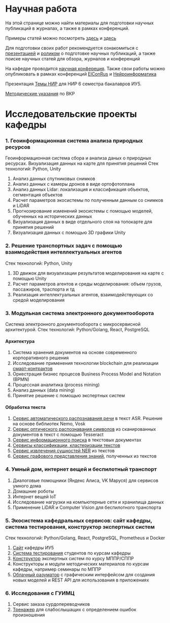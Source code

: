 # Научная работа

На этой странице можно найти материалы для подготовки научных публикаций в журналах, а также в рамках конференций.

Примеры статей можно посмотреть [здесь](https://github.com/iu5git/Science/blob/main/Articles/Evaluation%20issues%20of%20query%20result%20ranking%20for%20semantic%20search.pdf) и [здесь](https://github.com/iu5git/Science/blob/main/Articles/Tree%20species%20classification.pdf)

Для подготовки своих работ рекомендуется ознакомиться с [презентацией](https://github.com/iu5git/Science/blob/main/Articles/Scientific%20articles.pdf) и [роликом](https://www.youtube.com/watch?v=eoJR4g9XxLE) о подготовке научных публикаций, а также поиске научных статей для обзора, журналов и конференций

На кафедре проводится [научная конфереция](http://iu5.bmstu.ru/mod/page/view.php?id=1497).
Также свои работы можно опубликовать в рамках конференций [ElConRus](http://ieee.spb.ru/index.php?option=com_content&view=article&id=178:elconrus-2022&catid=42:hot-news) и [Нейроинформатика](http://neuroinfo.ru/index.php/ru/)

Презентация [Темы НИР](https://github.com/iu5git/Science/blob/main/Articles/Темы%20НИР.pdf) для НИР 6 семестра бакалавров ИУ5.

[Методические указания](https://docs.google.com/document/d/1K_LQ0wGEdmgLYuWCgUGan8FSgb9CpxGQ8ud1QzYTcSs/edit) по ВКР

# Исследовательские проекты кафедры
### 1. Геоинформационная система анализа природных ресурсов
Геоинформационная система сбора и анализа даных о природных ресурсах. Визуализация данных на карте для принятия решений
Стек технологий: Python, Unity

1. Анализ данных спутниковых снимков
2. Анализ данных с камеры дронов в виде ортофотоплана
3. Анализ данных Lidar: локализация и классификация объектов, сегментация объектов
4. Расчет параметров экосистемы по полученным данным со снимков и LiDAR
5. Прогнозирование изменений экосистемы с помощью моделей, обученных на исторических данных
6. Визуализация данных в виде отдельного слоя на топокарте для принятия решений
7. Визуализация данных с помощью 3D графики Unity

### 2. Решение транспортных задач с помощью взаимодействия интеллектуальных агентов
Стек технологий: Python, Unity

1. 3D движок для визуализации результатов моделирования на карте с помощью Unity
2. Расчет параметров агентов и среды моделирования: объем грузов, пассажиров, траспорта и тд
3. Реализация интеллектуальных агентов, взаимодействующих со средой моделирования 

### 3. Модульная система электронного документооборота
Система электронного документооборота с микросервисной архитектурой.
Стек технологий: Python/Golang, React, PostgreSQL

#### Архитектура 
1. Система хранения документов на основе современного корпоративного решения
2. Исследование применения технологии blockchain для реализации [смарт-контрактов](https://github.com/iu5git/Science/blob/main/document-management/general/smart-contracts.md)
3. Оркестрация бизнес процесов Business Process Model and Notation (BPMN)
4. Процессная аналитика (process mining)
5. Анализ данных (data mining)
6. Принятие решение с помощью экспертных систем

#### Обработка текста 
1. [Сервис автоматического распознавания речи](https://github.com/iu5git/Science/blob/main/document-management/NLP/ASR.md) в текст ASR. Решение на основе библиотек Nemo, Vosk
2. [Сервис оптического распознавания символов](https://github.com/iu5git/Science/tree/main/document-management/NLP/OCR.md) из сканированных документов в текст с помощью Tesseract
3. [Сервис информационного поиска]() в текстовых документах
4. [Сервисы классификации, кластеризации текстов]()
5. [Сервис извлечения сущностей NER]() из текстов 
6. [Сервис графового представления знаний](), полученных из текстов

### 4. Умный дом, интернет вещей и беспилотный транспорт
1. Диалоговые помощники (Яндекс Алиса, VK Маруся) для сервисов умного дома
2. Домашние роботы
3. Интернет вещей IoT
4. Исследование нагрузки на компьютерные сети и хранилища данных
5. Применение LiDAR и Computer Vision для беспилотного транспорта

### 5. Экосистема кафедральных сервисов: сайт кафедры, система тестирования, конструктор экспертных систем
Стек технологий: Python/Golang, React, PostgreSQL, Prometheus и Docker

1. [Сайт](https://github.com/iu5git/Science/blob/main/ecosystem/site.md) кафедры ИУ5
2. [Система тестирования](https://github.com/iu5git/Science/blob/main/ecosystem/testing.md) студентов по курсам кафедры
3. [Конструктор](https://github.com/iu5git/Science/blob/main/ecosystem/expert-system-constructor.md) экспертных систем по курсу МППР/СППР
4. Конструкторы и модули методических материалов по курсам кафедры, например семинары по МППР
5. [Облачный разуматор](https://github.com/iu5git/Science/blob/main/ecosystem/cloud-mind.md) с графическим интерфейсом для создания новых моделей и REST API для использования в приложениях

### 6. Исследования с ГУИМЦ
1. Сервис заказа сурдопереводчиков
2. [Тренажер](https://github.com/iu5git/Science/blob/main/GUIMC/trainer.md) для слабослышащих с определением ошибок произношения

